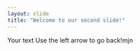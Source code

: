 ```yaml
---
layout: slide
title: "Welcome to our second slide!"
---
```

Your text
Use the left arrow to go back!mjn
